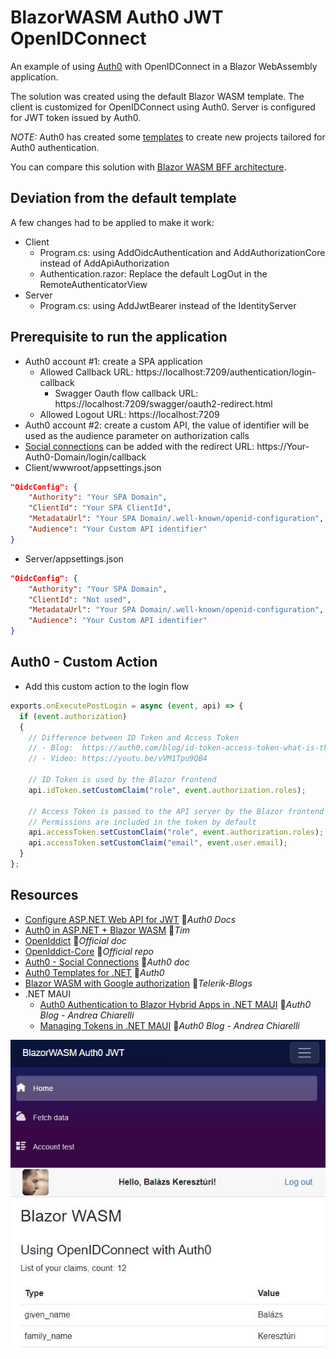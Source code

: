 # BlazorWASM Auth0 JWT OpenIDConnect

An example of using [Auth0](https://auth0.com) with OpenIDConnect in a Blazor WebAssembly application.

The solution was created using the default Blazor WASM template. The client is customized for OpenIDConnect using Auth0. Server is configured for JWT token issued by Auth0.

*NOTE:* Auth0 has created some [templates](https://github.com/auth0/auth0-dotnet-templates) to create new projects tailored for Auth0 authentication.

You can compare this solution with [Blazor WASM BFF architecture](../BlazorWASM.BFF.Auth0.OpenIDConnect).

## Deviation from the default template

A few changes had to be applied to make it work:

- Client
  - Program.cs: using AddOidcAuthentication and AddAuthorizationCore instead of AddApiAuthorization
  - Authentication.razor: Replace the default LogOut in the RemoteAuthenticatorView
- Server
  - Program.cs: using AddJwtBearer instead of the IdentityServer

## Prerequisite to run the application

- Auth0 account #1: create a SPA application
  - Allowed Callback URL: https://localhost:7209/authentication/login-callback
    - Swagger Oauth flow callback URL: https://localhost:7209/swagger/oauth2-redirect.html
  - Allowed Logout URL: https://localhost:7209
- Auth0 account #2: create a custom API, the value of identifier will be used as the audience parameter on authorization calls
- [Social connections](https://marketplace.auth0.com/features/social-connections) can be added with the redirect URL: https://Your-Auth0-Domain/login/callback
- Client/wwwroot/appsettings.json

```json
"OidcConfig": {
    "Authority": "Your SPA Domain",
    "ClientId": "Your SPA ClientId",
    "MetadataUrl": "Your SPA Domain/.well-known/openid-configuration",
    "Audience": "Your Custom API identifier"
}
```
- Server/appsettings.json

```json
"OidcConfig": {
    "Authority": "Your SPA Domain",
    "ClientId": "Not used",
    "MetadataUrl": "Your SPA Domain/.well-known/openid-configuration",
    "Audience": "Your Custom API identifier"
}
```

## Auth0 - Custom Action

- Add this custom action to the login flow

```js
exports.onExecutePostLogin = async (event, api) => {
  if (event.authorization)
  {
    // Difference between ID Token and Access Token
    // - Blog:  https://auth0.com/blog/id-token-access-token-what-is-the-difference
    // - Video: https://youtu.be/vVM1Tpu9QB4

    // ID Token is used by the Blazor frontend
    api.idToken.setCustomClaim("role", event.authorization.roles);
    
    // Access Token is passed to the API server by the Blazor frontend
    // Permissions are included in the token by default
    api.accessToken.setCustomClaim("role", event.authorization.roles);
    api.accessToken.setCustomClaim("email", event.user.email);
  }
};
```

## Resources

- [Configure ASP.NET Web API for JWT](https://auth0.com/docs/quickstart/backend/aspnet-core-webapi) 📓*Auth0 Docs*
- [Auth0 in ASP.NET + Blazor WASM](https://timmoth.com/posts/H9zMzMcBkUe_QfCAo0kx_Q) 📓*Tim*
- [OpenIddict](https://documentation.openiddict.com) 📓*Official doc*
- [OpenIddict-Core](https://github.com/openiddict/openiddict-core) 👤*Official repo*
- [Auth0 - Social Connections](https://marketplace.auth0.com/features/social-connections) 📓*Auth0 doc*
- [Auth0 Templates for .NET](https://github.com/auth0/auth0-dotnet-templates) 👤*Auth0*
- [Blazor WASM with Google authorization](https://www.telerik.com/blogs/create-webassembly-app-blazor-google-authorization) 📓*Telerik-Blogs*
- .NET MAUI
  - [Auth0 Authentication to Blazor Hybrid Apps in .NET MAUI](https://auth0.com/blog/add-authentication-to-blazor-hybrid-apps-in-dotnet-maui) 📓*Auth0 Blog - Andrea Chiarelli*
  - [Managing Tokens in .NET MAUI](https://auth0.com/blog/managing-tokens-in-dotnet-maui/) 📓*Auth0 Blog - Andrea Chiarelli*

![Screenshot](Screenshot.JPG)